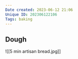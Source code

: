 ```yaml
---
Date created: 2023-06-12 21:06
Unique ID: 202306122106
Tags: baking
---
```

## Dough
![[5 min artisan bread.jpg]]